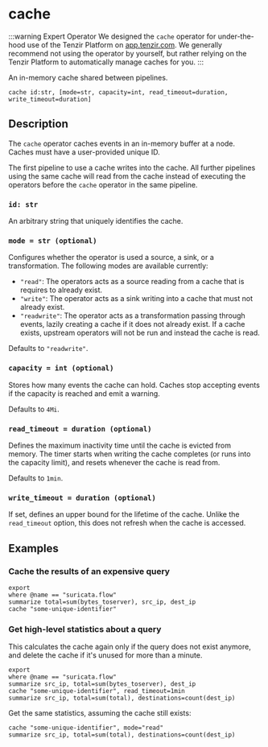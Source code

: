 # cache

:::warning Expert Operator
We designed the `cache` operator for under-the-hood use of the Tenzir Platform
on [app.tenzir.com](https://app.tenzir.com). We generally recommend not using
the operator by yourself, but rather relying on the Tenzir Platform to
automatically manage caches for you.
:::

An in-memory cache shared between pipelines.

```tql
cache id:str, [mode=str, capacity=int, read_timeout=duration, write_timeout=duration]
```

## Description

The `cache` operator caches events in an in-memory buffer at a node. Caches must
have a user-provided unique ID.

The first pipeline to use a cache writes into the cache. All further pipelines
using the same cache will read from the cache instead of executing the operators
before the `cache` operator in the same pipeline.

### `id: str`

An arbitrary string that uniquely identifies the cache.

### `mode = str (optional)`

Configures whether the operator is used a source, a sink, or a transformation.
The following modes are available currently:

- `"read"`: The operators acts as a source reading from a cache that is requires
  to already exist.
- `"write"`: The operator acts as a sink writing into a cache that must not
  already exist.
- `"readwrite"`: The operator acts as a transformation passing through events,
  lazily creating a cache if it does not already exist. If a cache exists,
  upstream operators will not be run and instead the cache is read.

Defaults to `"readwrite"`.

### `capacity = int (optional)`

Stores how many events the cache can hold. Caches stop accepting events if the
capacity is reached and emit a warning.

Defaults to `4Mi`.

### `read_timeout = duration (optional)`

Defines the maximum inactivity time until the cache is evicted from memory. The
timer starts when writing the cache completes (or runs into the capacity limit),
and resets whenever the cache is read from.

Defaults to `1min`.

### `write_timeout = duration (optional)`

If set, defines an upper bound for the lifetime of the cache. Unlike the
`read_timeout` option, this does not refresh when the cache is accessed.

## Examples

### Cache the results of an expensive query

```tql
export
where @name == "suricata.flow"
summarize total=sum(bytes_toserver), src_ip, dest_ip
cache "some-unique-identifier"
```

### Get high-level statistics about a query

This calculates the cache again only if the query does not exist anymore, and
delete the cache if it's unused for more than a minute.

```tql
export
where @name == "suricata.flow"
summarize src_ip, total=sum(bytes_toserver), dest_ip
cache "some-unique-identifier", read_timeout=1min
summarize src_ip, total=sum(total), destinations=count(dest_ip)
```

Get the same statistics, assuming the cache still exists:

```tql
cache "some-unique-identifier", mode="read"
summarize src_ip, total=sum(total), destinations=count(dest_ip)
```
